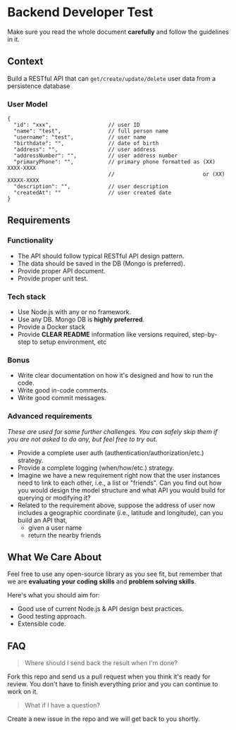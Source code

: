 # Backend Developer Test

Make sure you read the whole document **carefully** and follow the guidelines in it.

## Context

Build a RESTful API that can `get/create/update/delete` user data from a persistence database

### User Model

```
{
  "id": "xxx",                  // user ID 
  "name": "test",           	// full person name
  "username": "test",           // user name
  "birthdate": "",              // date of birth
  "address": "",                // user address
  "addressNumber": "",          // user address number
  "primaryPhone": "",           // primary phone formatted as (XX) XXXX-XXXX
  								// 							  or (XX) XXXXX-XXXX
  "description": "",            // user description
  "createdAt": ""               // user created date
}
```

## Requirements

### Functionality

- The API should follow typical RESTful API design pattern.
- The data should be saved in the DB (Mongo is preferred).
- Provide proper API document.
- Provide proper unit test.

### Tech stack

- Use Node.js with any or no framework.
- Use any DB. Mongo DB is **highly preferred**.
- Provide a Docker stack
- Provide  **CLEAR README**  information like versions required, step-by-step to setup environment, etc

### Bonus

- Write clear documentation on how it's designed and how to run the code.
- Write good in-code comments.
- Write good commit messages.

### Advanced requirements

*These are used for some further challenges. You can safely skip them if you are not asked to do any, but feel free to try out.*

- Provide a complete user auth (authentication/authorization/etc.) strategy.
- Provide a complete logging (when/how/etc.) strategy.
- Imagine we have a new requirement right now that the user instances need to link to each other, i.e., a list or "friends". Can you find out how you would design the model structure and what API you would build for querying or modifying it?
- Related to the requirement above, suppose the address of user now includes a geographic coordinate (i.e., latitude and longitude), can you build an API that,
  - given a user name
  - return the nearby friends


## What We Care About

Feel free to use any open-source library as you see fit, but remember that we are **evaluating your coding skills** and **problem solving skills**.

Here's what you should aim for:

- Good use of current Node.js & API design best practices.
- Good testing approach.
- Extensible code.

## FAQ

> Where should I send back the result when I'm done?

Fork this repo and send us a pull request when you think it's ready for review. You don't have to finish everything prior and you can continue to work on it. 

> What if I have a question?

Create a new issue in the repo and we will get back to you shortly.